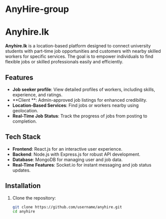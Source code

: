 # AnyHire-group
 
# Anyhire.lk

**Anyhire.lk** is a location-based platform designed to connect university students with part-time job opportunities and customers with nearby skilled workers for specific services. The goal is to empower individuals to find flexible jobs or skilled professionals easily and efficiently.

## Features
- **Job seeker profile**: View detailed profiles of workers, including skills, experience, and ratings.
- **Client **: Admin-approved job listings for enhanced credibility.
- **Location-Based Services**: Find jobs or workers nearby using geolocation.
- **Real-Time Job Status**: Track the progress of jobs from posting to completion.

## Tech Stack
- **Frontend**: React.js for an interactive user experience.
- **Backend**: Node.js with Express.js for robust API development.
- **Database**: MongoDB for managing user and job data.
- **Real-Time Features**: Socket.io for instant messaging and job status updates.

## Installation
1. Clone the repository:
   ```bash
   git clone https://github.com/username/anyhire.git
   cd anyhire
